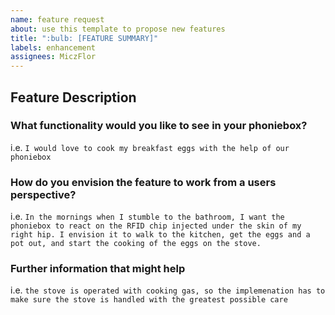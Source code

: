 ```yaml
---
name: feature request
about: use this template to propose new features
title: ":bulb: [FEATURE SUMMARY]"
labels: enhancement
assignees: MiczFlor
---
```


## Feature Description

### What functionality would you like to see in your phoniebox?

i.e. `I would love to cook my breakfast eggs with the help of our phoniebox`

### How do you envision the feature to work from a users perspective?

i.e. `In the mornings when I stumble to the bathroom, I want the phoniebox to react on the RFID chip injected under the skin of my right hip. I envision it to walk to the kitchen, get the eggs and a pot out, and start the cooking of the eggs on the stove.`

### Further information that might help

i.e. `the stove is operated with cooking gas, so the implemenation has to make sure the stove is handled with the greatest possible care`
